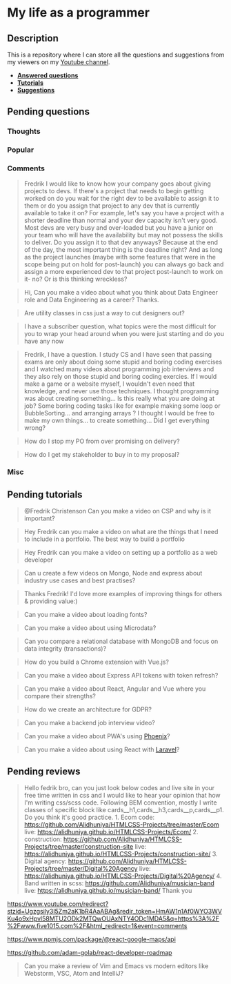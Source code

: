 # My life as a programmer

## Description

This is a repository where I can store all the 
questions and suggestions from my viewers on my [Youtube channel](https://www.youtube.com/user/Fidde12345).

* **[Answered questions](https://www.youtube.com/playlist?list=PLBAZWBMYeVYjXogYQDd1rwVI0c5YoioqU)**
* **[Tutorials](./tutorials.md)**
* **[Suggestions](./suggestions.md)**

## Pending questions

### Thoughts

### Popular

### Comments

> Fredrik I would like to know how your company goes about giving projects to devs. If there's a project that needs to begin getting worked on do you wait for the right dev to be available to assign it to them or do you assign that project to any dev that is currently available to take it on? For example, let's say you have a project with a shorter deadline than normal and your dev capacity isn't very good. Most devs are very busy and over-loaded but you have a junior on your team who will have the availability but may not possess the skills to deliver. Do you assign it to that dev anyways? Because at the end of the day, the most important thing is the deadline right? And as long as the project launches (maybe with some features that were in the scope being put on hold for post-launch) you can always go back and assign a more experienced dev to that project post-launch to work on it- no? Or is this thinking wreckless?

> Hi, Can you make a video about what you think about Data Engineer role and Data Engineering as a career? Thanks.

> Are utility classes in css just a way to cut designers out?

> I have a subscriber question, what topics were the most difficult for you to wrap your head around when you were just starting and do you have any now

> Fredrik, I have a question. I study CS and I have seen that passing exams are only about doing some stupid and boring coding exercises and I watched many videos about programming job interviews and they also rely on those stupid and boring coding exercies. If I would make a game or a website myself,  I wouldn't even need that knowledge, and never use those techniques. I thought programming was about creating something... Is this really what you are doing at job? Some boring coding tasks like for example making some loop or BubbleSorting... and arranging arrays ?  I thought I would be free to make my own things... to create something... Did I get everything wrong?

> How do I stop my PO from over promising on delivery?

> How do I get my stakeholder to buy in to my proposal?

### Misc

## Pending tutorials

> @Fredrik Christenson Can you make a video on CSP and why is it important?

> Hey Fredrik can you make a video on what are the things that I need to include in a portfolio. The best way to build a portfolio

> Hey Fredrik can you make a video on setting up a portfolio as a web developer

> Can u create a few videos on Mongo, Node and express about industry use cases and best practises?

> Thanks Fredrik! I'd love more examples of improving things for others & providing value:)

> Can you make a video about loading fonts?

> Can you make a video about using Microdata?

> Can you compare a relational database with MongoDB and focus on data integrity (transactions)?

> How do you build a Chrome extension with Vue.js?

> Can you make a video about Express API tokens with token refresh?

> Can you make a video about React, Angular and Vue where you compare their strengths?

> How do we create an architecture for GDPR?

> Can you make a backend job interview video?

> Can you make a video about PWA's using [Phoenix](http://phoenixframework.org)?

> Can you make a video about using React with [Laravel](https://laravel.com/)?

## Pending reviews

> Hello fedrik bro, can you just look below codes and live site in your free time written in css  and I would like to hear your opinion that how I'm writing css/scss code. Following BEM convention, mostly I write classes of specific block like cards__h1,cards__h3,cards__p,cards__p1. Do you think it's good practice. 1. Ecom code: https://github.com/Alidhuniya/HTMLCSS-Projects/tree/master/Ecom live: https://alidhuniya.github.io/HTMLCSS-Projects/Ecom/ 2. construction: https://github.com/Alidhuniya/HTMLCSS-Projects/tree/master/construction-site live:  https://alidhuniya.github.io/HTMLCSS-Projects/construction-site/ 3. Digital agency: https://github.com/Alidhuniya/HTMLCSS-Projects/tree/master/Digital%20Agency live:  https://alidhuniya.github.io/HTMLCSS-Projects/Digital%20Agency/ 4. Band written in scss:  https://github.com/Alidhuniya/musician-band live:  https://alidhuniya.github.io/musician-band/ Thank you

https://www.youtube.com/redirect?stzid=Ugzgsily3I5Zm2aK1bR4AaABAg&redir_token=HmAW1n1Af0WYO3WVKu4o9xHpvl58MTU2ODk2MTQwOUAxNTY4ODc1MDA5&q=https%3A%2F%2Fwww.five1015.com%2F&html_redirect=1&event=comments

https://www.npmjs.com/package/@react-google-maps/api

https://github.com/adam-golab/react-developer-roadmap

> Can you make a review of Vim and Emacs vs modern editors like Webstorm, VSC, Atom and IntelliJ?
